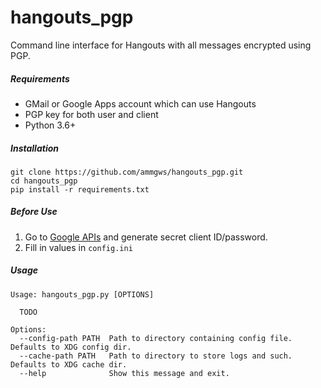 # hangouts_pgp
Command line interface for Hangouts with all messages encrypted using PGP.

##### Requirements
* GMail or Google Apps account which can use Hangouts
* PGP key for both user and client
* Python 3.6+

##### Installation
```
git clone https://github.com/ammgws/hangouts_pgp.git
cd hangouts_pgp
pip install -r requirements.txt
```

##### Before Use
1. Go to [Google APIs](https://console.developers.google.com/apis/) and generate secret client ID/password.
2. Fill in values in `config.ini`

##### Usage
```
Usage: hangouts_pgp.py [OPTIONS]

  TODO

Options:
  --config-path PATH  Path to directory containing config file. Defaults to XDG config dir.
  --cache-path PATH   Path to directory to store logs and such. Defaults to XDG cache dir.
  --help              Show this message and exit.
```
